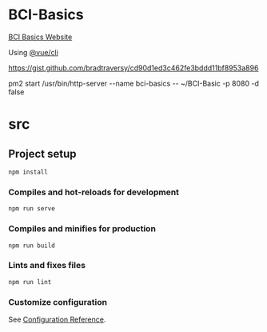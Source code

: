 # BCI-Basics
[BCI Basics Website](https://bcibasics.com/)


Using [@vue/cli](https://cli.vuejs.org/guide/installation.html)

https://gist.github.com/bradtraversy/cd90d1ed3c462fe3bddd11bf8953a896

pm2 start /usr/bin/http-server --name bci-basics -- ~/BCI-Basic -p 8080 -d false


# src

## Project setup
```
npm install
```

### Compiles and hot-reloads for development
```
npm run serve
```

### Compiles and minifies for production
```
npm run build
```

### Lints and fixes files
```
npm run lint
```

### Customize configuration
See [Configuration Reference](https://cli.vuejs.org/config/).
